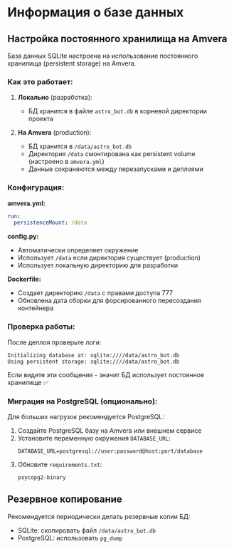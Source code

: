 # Информация о базе данных

## Настройка постоянного хранилища на Amvera

База данных SQLite настроена на использование постоянного хранилища (persistent storage) на Amvera.

### Как это работает:

1. **Локально** (разработка):
   - БД хранится в файле `astro_bot.db` в корневой директории проекта

2. **На Amvera** (production):
   - БД хранится в `/data/astro_bot.db`
   - Директория `/data` смонтирована как persistent volume (настроено в `amvera.yml`)
   - Данные сохраняются между перезапусками и деплоями

### Конфигурация:

**amvera.yml:**
```yaml
run:
  persistenceMount: /data
```

**config.py:**
- Автоматически определяет окружение
- Использует `/data` если директория существует (production)
- Использует локальную директорию для разработки

**Dockerfile:**
- Создает директорию `/data` с правами доступа 777
- Обновлена дата сборки для форсированного пересоздания контейнера

### Проверка работы:

После деплоя проверьте логи:
```
Initializing database at: sqlite:////data/astro_bot.db
Using persistent storage: sqlite:////data/astro_bot.db
```

Если видите эти сообщения - значит БД использует постоянное хранилище ✅

### Миграция на PostgreSQL (опционально):

Для больших нагрузок рекомендуется PostgreSQL:

1. Создайте PostgreSQL базу на Amvera или внешнем сервисе
2. Установите переменную окружения `DATABASE_URL`:
   ```
   DATABASE_URL=postgresql://user:password@host:port/database
   ```
3. Обновите `requirements.txt`:
   ```
   psycopg2-binary
   ```

## Резервное копирование

Рекомендуется периодически делать резервные копии БД:
- SQLite: скопировать файл `/data/astro_bot.db`
- PostgreSQL: использовать `pg_dump`


